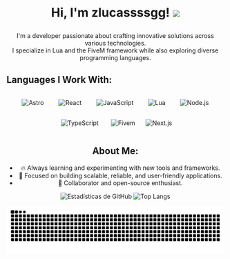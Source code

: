 <h1><p align="center">Hi, I'm zlucassssgg! <img src="https://media.giphy.com/media/hvRJCLFzcasrR4ia7z/giphy.gif" width="35px"></p></h1>

<p align="center">
  I'm a developer passionate about crafting innovative solutions across various technologies.<br/>
  I specialize in Lua and the FiveM framework while also exploring diverse programming languages.<br/>
</p>

## **Languages I Work With:**
<div align="center">
  <img src="https://img.shields.io/badge/Astro-9514FF?style=flat&logo=astro&labelColor=black" alt="Astro" height="30" style="margin: 15px;" />  
  <img src="https://img.shields.io/badge/React-1491FF?style=flat&logo=react&labelColor=black" alt="React" height="30" style="margin: 15px;" />  
  <img src="https://img.shields.io/badge/JavaScript-FCF80F?style=flat&logo=javascript&labelColor=black" alt="JavaScript" height="30" style="margin: 15px;" />  
  <img src="https://img.shields.io/badge/Lua-2C2D72?style=flat&logo=lua&labelColor=black" alt="Lua" height="30" style="margin: 15px;" />  
  <img src="https://img.shields.io/badge/Node.js-5FA04E?style=flat&logo=node.js&labelColor=black" alt="Node.js" height="30" style="margin: 15px;" />
  <img src="https://img.shields.io/badge/TypeScript-%233178C6?style=flat&logo=typescript&labelColor=black" alt="TypeScript" height="30" style="margin: 15px;" /> 
 <img src="https://img.shields.io/badge/-FiveM-8B8B8B?style=flat&logo=fivem&logoColor=white" alt="Fivem" height="30" style="margin: 10px;" /> 
 <img src="https://img.shields.io/badge/Next.js-%23000000?style=flat&logo=next.js" alt="Next.js" height="30" style="margin: 10px;" />    
      

## **About Me:**
- 🔥 Always learning and experimenting with new tools and frameworks.  
- 🎯 Focused on building scalable, reliable, and user-friendly applications.  
- 🌟 Collaborator and open-source enthusiast.

<p align="center">
  <img src="https://github-readme-stats.vercel.app/api?username=zlucassssgg&show_icons=true&theme=ayu-mirage" alt="Estadísticas de GitHub" height="180" />
  <img src="https://github-readme-stats.vercel.app/api/top-langs/?username=zlucassssgg&layout=compact&theme=ayu-mirage" alt="Top Langs" height="180" />
</p>

![snake gif](https://github.com/galloodevv/galloodevv/blob/output/github-snake-dark.svg)
